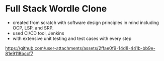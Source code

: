# Full Stack Wordle Clone
- created from scratch with software design principles in mind including OCP, LSP, and SRP.
- used CI/CD tool, Jenkins
- with extensive unit testing and test cases with every step


https://github.com/user-attachments/assets/2ffae0f9-14d8-441b-bb9e-81e9118bccf7

